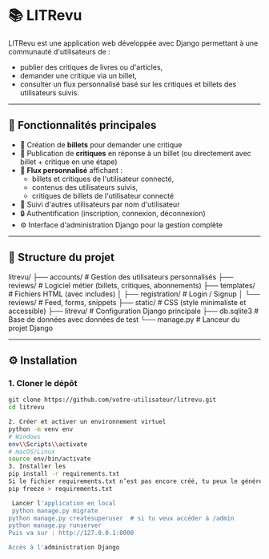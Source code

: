 # 📚 LITRevu

LITRevu est une application web développée avec Django permettant à une communauté d'utilisateurs de :
- publier des critiques de livres ou d'articles,
- demander une critique via un billet,
- consulter un flux personnalisé basé sur les critiques et billets des utilisateurs suivis.

---

## 🚀 Fonctionnalités principales

- 📝 Création de **billets** pour demander une critique
- 💬 Publication de **critiques** en réponse à un billet (ou directement avec billet + critique en une étape)
- 📢 **Flux personnalisé** affichant :
  - billets et critiques de l'utilisateur connecté,
  - contenus des utilisateurs suivis,
  - critiques de billets de l'utilisateur connecté
- 🤝 Suivi d'autres utilisateurs par nom d'utilisateur
- 🔒 Authentification (inscription, connexion, déconnexion)
- ⚙️ Interface d'administration Django pour la gestion complète

---

## 🧱 Structure du projet

litrevu/
├── accounts/ # Gestion des utilisateurs personnalisés
├── reviews/ # Logiciel métier (billets, critiques, abonnements)
├── templates/ # Fichiers HTML (avec includes)
│ ├── registration/ # Login / Signup
│ └── reviews/ # Feed, forms, snippets
├── static/ # CSS (style minimaliste et accessible)
├── litrevu/ # Configuration Django principale
├── db.sqlite3 # Base de données avec données de test
└── manage.py # Lanceur du projet Django


---

## ⚙️ Installation

### 1. Cloner le dépôt

```bash
git clone https://github.com/votre-utilisateur/litrevu.git
cd litrevu

2. Créer et activer un environnement virtuel
python -m venv env
# Windows
env\\Scripts\\activate
# macOS/Linux
source env/bin/activate
3. Installer les 
pip install -r requirements.txt
Si le fichier requirements.txt n’est pas encore créé, tu peux le générer avec :
pip freeze > requirements.txt

 Lancer l'application en local
 python manage.py migrate
python manage.py createsuperuser  # si tu veux accéder à /admin
python manage.py runserver
Puis va sur : http://127.0.0.1:8000

Accès à l'administration Django
